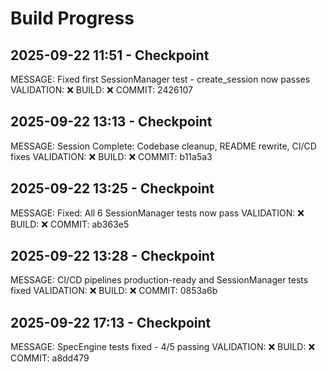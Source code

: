 # Build Progress


## 2025-09-22 11:51 - Checkpoint
MESSAGE: Fixed first SessionManager test - create_session now passes
VALIDATION: ❌
BUILD: ❌
COMMIT: 2426107

## 2025-09-22 13:13 - Checkpoint
MESSAGE: Session Complete: Codebase cleanup, README rewrite, CI/CD fixes
VALIDATION: ❌
BUILD: ❌
COMMIT: b11a5a3

## 2025-09-22 13:25 - Checkpoint
MESSAGE: Fixed: All 6 SessionManager tests now pass
VALIDATION: ❌
BUILD: ❌
COMMIT: ab363e5

## 2025-09-22 13:28 - Checkpoint
MESSAGE: CI/CD pipelines production-ready and SessionManager tests fixed
VALIDATION: ❌
BUILD: ❌
COMMIT: 0853a6b

## 2025-09-22 17:13 - Checkpoint
MESSAGE: SpecEngine tests fixed - 4/5 passing
VALIDATION: ❌
BUILD: ❌
COMMIT: a8dd479
